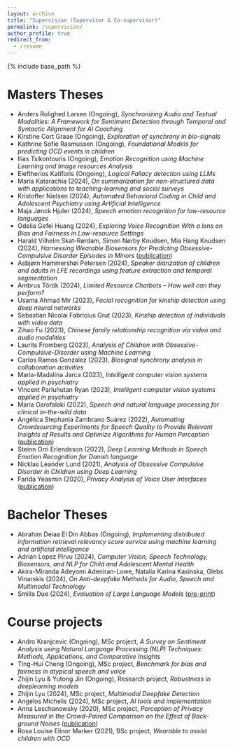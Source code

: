 ```yaml
---
layout: archive
title: "Supervision (Supervisor & Co-supervisor)"
permalink: /supervision/
author_profile: true
redirect_from:
  - /resume
---
```


{% include base_path %}


Masters Theses
======
* Anders Rolighed Larsen (Ongoing), *Synchronizing Audio and Textual Modalities: A Framework for Sentiment Detection through Temporal and Syntactic Alignment for AI Coaching*
* Kirstine Cort Graae (Ongoing), *Exploration of synchrony in bio-signals*
* Kathrine Sofie Rasmussen (Ongoing), *Foundational Models for predicting OCD events in children*
* Ilias Tsikontouris (Ongoing), *Emotion Recognition using Machine Learning and Image resources Analysis*
* Eleftherios Katiforis (Ongoing), *Logical Fallacy detection using LLMs*
* Maria Katarachia (2024), *On summarization for non-structured data with applications to teaching-learning and social surveys*
* Kristoffer Nielsen (2024), *Automated Behavioral Coding in Child and Adolescent Psychiatry using Artificial Intelligence*
* Maja Jønck Hjuler (2024), *Speech emotion recognition for low-resource languages*
* Odelia Gefei Huang (2024), *Exploring Voice Recognition With a lens on Bias and Fairness in Low-resource Settings*
* Harald Vilhelm Skat-Rørdam, Simon Nørby Knudsen, Mia Hang Knudsen (2024), *Harnessing Wearable Biosensors for Predicting Obsessive-Compulsive Disorder Episodes in Minors* ([publication](https://openreview.net/pdf?id=dnQE71tTYS))
* Asbjørn Hammershøi Petersen (2024), *Speaker diarization of children and adults in LFE recordings using feature extraction and temporal segmentation*
* Ambrus Török (2024), *Limited Resource Chatbots – How well can they perform?*
* Usama Ahmad Mir (2023), *Facial recognition for kinship detection using deep neural networks*
* Sebastian Nicolai Fabricius Grut (2023), *Kinship detection of individuals with video data*
* Zihao Fu (2023), *Chinese family relationship recognition via video and audio modalities*
* Laurits Fromberg (2023), *Analysis of Children with Obsessive-Compulsive-Disorder using Machine Learning*
* Carlos Ramos Gonzalez (2023), *Biosignal synchrony analysis in collaboration activities*
* Maria-Madalina Jarca (2023), *Intelligent computer vision systems applied in psychiatry*
* Vincent Parluhutan Ryan (2023), *Intelligent computer vision systems applied in psychiatry*
* Maria Garofalaki (2022), *Speech and natural language processing for clinical in-the-wild data*
* Angélica Stephania Zambrano Suárez (2022), *Automating Crowdsourcing Experiments for Speech Quality to Provide Relevant Insights of Results and Optimize Algorithms for Human Perception* ([publication](https://ieeexplore.ieee.org/abstract/document/10096447))
* Steinn Orri Erlendsson (2022), *Deep Learning Methods in Speech Emotion Recognition for Danish language*
* Nicklas Leander Lund (2021), *Analysis of Obsessive Compulsive Disorder in Children using Deep Learning*
* Farida Yeasmin (2020), *Privacy Analysis of Voice User Interfaces* ([publication](https://fruct.org/publications/acm27/files/Yea.pdf))

Bachelor Theses
======
* Abrahim Deiaa El Din Abbas (Ongoing), *Implementing distributed information retrieval relevancy score service using machine learning and artificial intelligence*
* Adrian Lopez Pirvu (2024), *Computer Vision, Speech Technology, Biosensors, and NLP for Child and Adolescent Mental Health*
* Akira-Miranda Adeyomi Adeniran-Lowe, Natalia Karina Kasinska, Glebs Vinarskis (2024), *On Anti-deepfake Methods for Audio, Speech and Multimodal Technology*
* Smilla Due (2024), *Evaluation of Large Language Models* ([pre-print](https://arxiv.org/abs/2406.10133))

Course projects
======
* Andro Kranjcevic (Ongoing), MSc project, *A Survey on Sentiment Analysis using Natural Language Processing (NLP) Techniques: Methods, Applications, and Comparative Insights*
* Ting-Hui Cheng (Ongoing), MSc project, *Benchmark for bias and fairness in atypical speech and voice*
* Zhijin Lyu & Yutong Jin (Ongoing), Research project, *Robustness in deeplearning models*
* Zhijin Lyu (2024), MSc project, *Multimodal Deepfake Detection*
* Angelos Michelis (2024), MSc project, *AI tools and implementation*
* Anna Leschanowsky (2020), MSc project, *Perception of Privacy Measured in the Crowd–Paired Comparison on the Effect of Back-ground Noises* ([publication](https://research.aalto.fi/en/publications/perception-of-privacy-measured-in-the-crowdpaired-comparison-on-t))
* Rosa Louise Elinor Marker (2021), BSc project, *Wearable to assist children with OCD*
